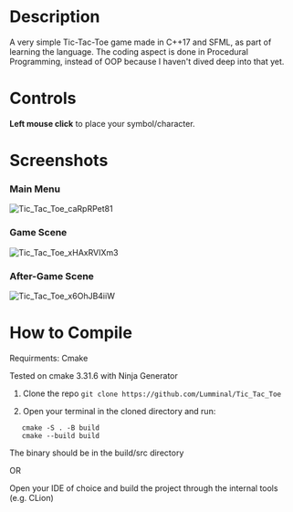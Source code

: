 # Description

A very simple Tic-Tac-Toe game made in C++17 and SFML, as part of learning the language. 
The coding aspect is done in Procedural Programming, instead of OOP because I haven't dived deep into that yet.

# Controls

**Left mouse click** to place your symbol/character.

# Screenshots

### Main Menu
![Tic_Tac_Toe_caRpRPet81](https://github.com/user-attachments/assets/41ceb9d6-db54-4504-845f-8d051212059c)
### Game Scene
![Tic_Tac_Toe_xHAxRVIXm3](https://github.com/user-attachments/assets/4d931eb0-205a-425c-9865-276285f6df73)
### After-Game Scene
![Tic_Tac_Toe_x6OhJB4iiW](https://github.com/user-attachments/assets/435f13c1-a91d-467d-8e5f-e48d6c1199d3)

# How to Compile

Requirments: Cmake

Tested on cmake 3.31.6 with Ninja Generator

1. Clone the repo ```git clone https://github.com/Lumminal/Tic_Tac_Toe```

2. Open your terminal in the cloned directory and run:
```
   cmake -S . -B build
   cmake --build build
```
The binary should be in the build/src directory

OR 

Open your IDE of choice and build the project through the internal tools (e.g. CLion)






